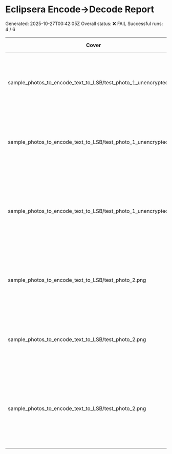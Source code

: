 # Eclipsera Encode→Decode Report

Generated: 2025-10-27T00:42:05Z
Overall status: ❌ FAIL
Successful runs: 4 / 6

| Cover | Variant | Message Found | Notes |
| --- | --- | --- | --- |
| sample_photos_to_encode_text_to_LSB/test_photo_1_unencrypted.png | overall | ✅ | binwalk: error; decomposer: ok; exiftool: ok; foremost: ok; steghide: error; strings: ok; zsteg: error |
| sample_photos_to_encode_text_to_LSB/test_photo_1_unencrypted.png | channels_rgb | ✅ | binwalk: error; decomposer: ok; exiftool: ok; foremost: ok; steghide: error; strings: ok; zsteg: error |
| sample_photos_to_encode_text_to_LSB/test_photo_1_unencrypted.png | rgb_zlib_deep | ⚠️ | binwalk: error; decomposer: ok; exiftool: ok; foremost: ok; outguess: error; steghide: error; strings: ok; zsteg: error |
| sample_photos_to_encode_text_to_LSB/test_photo_2.png | overall | ✅ | binwalk: error; decomposer: ok; exiftool: ok; foremost: ok; steghide: error; strings: ok; zsteg: error |
| sample_photos_to_encode_text_to_LSB/test_photo_2.png | channels_rgb | ✅ | binwalk: error; decomposer: ok; exiftool: ok; foremost: ok; steghide: error; strings: ok; zsteg: error |
| sample_photos_to_encode_text_to_LSB/test_photo_2.png | rgb_zlib_deep | ⚠️ | binwalk: error; decomposer: ok; exiftool: ok; foremost: ok; outguess: error; steghide: error; strings: ok; zsteg: error |